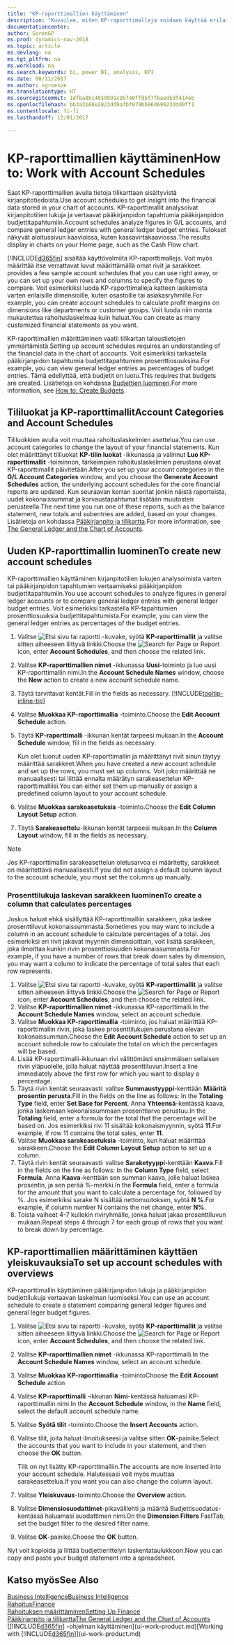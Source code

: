 ```yaml
---
title: "KP-raporttimallien käyttäminen"
description: "Kuvailee, miten KP-raporttimalleja voidaan käyttää erilaisten näkymien ja raporttien luomiseen taloushallinnon suorituskykytietojen analysointia varten."
documentationcenter: 
author: SorenGP
ms.prod: dynamics-nav-2018
ms.topic: article
ms.devlang: na
ms.tgt_pltfrm: na
ms.workload: na
ms.search.keywords: bi, power BI, analysis, KPI
ms.date: 08/11/2017
ms.author: sgroespe
ms.translationtype: HT
ms.sourcegitcommit: 1dfba8b14019991c95f40ffd5f7fbaed5df414eb
ms.openlocfilehash: bb3a3168e2823dd9afbf079bb96d69923ddd0ff1
ms.contentlocale: fi-fi
ms.lasthandoff: 12/01/2017

---
```

# <a name="how-to-work-with-account-schedules"></a><span data-ttu-id="8eb40-103">KP-raporttimallien käyttäminen</span><span class="sxs-lookup"><span data-stu-id="8eb40-103">How to: Work with Account Schedules</span></span>
<span data-ttu-id="8eb40-104">Saat KP-raporttimallien avulla tietoja tilikarttaan sisältyvistä kirjanpitotiedoista.</span><span class="sxs-lookup"><span data-stu-id="8eb40-104">Use account schedules to get insight into the financial data stored in your chart of accounts.</span></span> <span data-ttu-id="8eb40-105">KP-raporttimallit analysoivat kirjanpitotilien lukuja ja vertaavat pääkirjanpidon tapahtumia pääkirjanpidon budjettitapahtumiin.</span><span class="sxs-lookup"><span data-stu-id="8eb40-105">Account schedules analyze figures in G/L accounts, and compare general ledger entries with general ledger budget entries.</span></span> <span data-ttu-id="8eb40-106">Tulokset näkyvät aloitussivun kaavioissa, kuten kassavirtakaaviossa.</span><span class="sxs-lookup"><span data-stu-id="8eb40-106">The results display in charts on your Home page, such as the Cash Flow chart.</span></span>  

[!INCLUDE[d365fin](includes/d365fin_md.md)]<span data-ttu-id="8eb40-107"> sisältää käyttövalmiita KP-raporttimalleja. Voit myös määrittää itse verrattavat luvut määrittämällä omat rivit ja sarakkeet.</span><span class="sxs-lookup"><span data-stu-id="8eb40-107"> provides a few sample account schedules that you can use right away, or you can set up your own rows and columns to specify the figures to compare.</span></span> <span data-ttu-id="8eb40-108">Voit esimerkiksi luoda KP-raporttimalleja katteen laskemista varten erilaisille dimensioille, kuten osastoille tai asiakasryhmille.</span><span class="sxs-lookup"><span data-stu-id="8eb40-108">For example, you can create account schedules to calculate profit margins on dimensions like departments or customer groups.</span></span> <span data-ttu-id="8eb40-109">Voit luoda niin monta mukautettua rahoituslaskelmaa kuin haluat.</span><span class="sxs-lookup"><span data-stu-id="8eb40-109">You can create as many customized financial statements as you want.</span></span>  

<span data-ttu-id="8eb40-110">KP-raporttimallien määrittäminen vaatii tilikartan taloustietojen ymmärtämistä.</span><span class="sxs-lookup"><span data-stu-id="8eb40-110">Setting up account schedules requires an understanding of the financial data in the chart of accounts.</span></span> <span data-ttu-id="8eb40-111">Voit esimerkiksi tarkastella pääkirjanpidon tapahtumia budjettitapahtumien prosenttiosuuksina.</span><span class="sxs-lookup"><span data-stu-id="8eb40-111">For example, you can view general ledger entries as percentages of budget entries.</span></span> <span data-ttu-id="8eb40-112">Tämä edellyttää, että budjetit on luotu.</span><span class="sxs-lookup"><span data-stu-id="8eb40-112">This requires that budgets are created.</span></span> <span data-ttu-id="8eb40-113">Lisätietoja on kohdassa [Budjettien luominen](finance-how-create-budgets.md).</span><span class="sxs-lookup"><span data-stu-id="8eb40-113">For more information, see [How to: Create Budgets](finance-how-create-budgets.md).</span></span>

## <a name="account-categories-and-account-schedules"></a><span data-ttu-id="8eb40-114">Tililuokat ja KP-raporttimallit</span><span class="sxs-lookup"><span data-stu-id="8eb40-114">Account Categories and Account Schedules</span></span>
<span data-ttu-id="8eb40-115">Tililuokkien avulla voit muuttaa rahoituslaskelmien asettelua.</span><span class="sxs-lookup"><span data-stu-id="8eb40-115">You can use account categories to change the layout of your financial statements.</span></span> <span data-ttu-id="8eb40-116">Kun olet määrittänyt tililuokat **KP-tilin luokat** -ikkunassa ja valinnut **Luo KP-raporttimallit** -toiminnon, tärkeimpien rahoituslaskelmien perustana olevat KP-raporttimallit päivitetään.</span><span class="sxs-lookup"><span data-stu-id="8eb40-116">After you set up your account categories in the **G/L Account Categories** window, and you choose the **Generate Account Schedules** action, the underlying account schedules for the core financial reports are updated.</span></span> <span data-ttu-id="8eb40-117">Kun seuraavan kerran suoritat jonkin näistä raporteista, uudet kokonaissummat ja korvaustapahtumat lisätään muutosten perusteella.</span><span class="sxs-lookup"><span data-stu-id="8eb40-117">The next time you run one of these reports, such as the balance statement, new totals and subentries are added, based on your changes.</span></span> <span data-ttu-id="8eb40-118">Lisätietoja on kohdassa [Pääkirjanpito ja tilikartta](finance-general-ledger.md).</span><span class="sxs-lookup"><span data-stu-id="8eb40-118">For more information, see [The General Ledger and the Chart of Accounts](finance-general-ledger.md).</span></span>  

## <a name="to-create-new-account-schedules"></a><span data-ttu-id="8eb40-119">Uuden KP-raporttimallin luominen</span><span class="sxs-lookup"><span data-stu-id="8eb40-119">To create new account schedules</span></span>  
 <span data-ttu-id="8eb40-120">KP-raporttimallien käyttäminen kirjanpitotilien lukujen analysoimista varten tai pääkirjanpidon tapahtumien vertaamiseksi pääkirjanpidon budjettitapahtumiin.</span><span class="sxs-lookup"><span data-stu-id="8eb40-120">You use account schedules to analyze figures in general ledger accounts or to compare general ledger entries with general ledger budget entries.</span></span> <span data-ttu-id="8eb40-121">Voit esimerkiksi tarkastella KP-tapahtumien prosenttiosuuksia budjettitapahtumista.</span><span class="sxs-lookup"><span data-stu-id="8eb40-121">For example, you can view the general ledger entries as percentages of the budget entries.</span></span>

1. <span data-ttu-id="8eb40-122">Valitse ![Etsi sivu tai raportti](media/ui-search/search_small.png "Etsi sivu tai raportti -kuvake") -kuvake, syötä **KP-raporttimallit** ja valitse sitten aiheeseen liittyvä linkki.</span><span class="sxs-lookup"><span data-stu-id="8eb40-122">Choose the ![Search for Page or Report](media/ui-search/search_small.png "Search for Page or Report icon") icon, enter **Account Schedules**, and then choose the related link.</span></span>  
2. <span data-ttu-id="8eb40-123">Valitse **KP-raporttimallien nimet** -ikkunassa **Uusi**-toiminto ja luo uusi KP-raporttimallin nimi.</span><span class="sxs-lookup"><span data-stu-id="8eb40-123">In the **Account Schedule Names** window, choose the **New** action to create a new account schedule name.</span></span>
3. <span data-ttu-id="8eb40-124">Täytä tarvittavat kentät.</span><span class="sxs-lookup"><span data-stu-id="8eb40-124">Fill in the fields as necessary.</span></span> [!INCLUDE[tooltip-inline-tip](includes/tooltip-inline-tip_md.md)]
4. <span data-ttu-id="8eb40-125">Valitse **Muokkaa KP-raporttimallia** -toiminto.</span><span class="sxs-lookup"><span data-stu-id="8eb40-125">Choose the **Edit Account Schedule** action.</span></span>
5. <span data-ttu-id="8eb40-126">Täytä **KP-raporttimalli** -ikkunan kentät tarpeesi mukaan.</span><span class="sxs-lookup"><span data-stu-id="8eb40-126">In the **Account Schedule** window, fill in the fields as necessary.</span></span>  

    <span data-ttu-id="8eb40-127">Kun olet luonut uuden KP-raporttimallin ja määrittänyt rivit sinun täytyy määrittää sarakkeet.</span><span class="sxs-lookup"><span data-stu-id="8eb40-127">When you have created a new account schedule and set up the rows, you must set up columns.</span></span> <span data-ttu-id="8eb40-128">Voit joko määrittää ne manuaalisesti tai liittää ennalta määrätyn sarakeasettelun KP-raporttimalliisi.</span><span class="sxs-lookup"><span data-stu-id="8eb40-128">You can either set them up manually or assign a predefined column layout to your account schedule.</span></span>
6. <span data-ttu-id="8eb40-129">Valitse **Muokkaa sarakeasetuksia** -toiminto.</span><span class="sxs-lookup"><span data-stu-id="8eb40-129">Choose the **Edit Column Layout Setup** action.</span></span>
7. <span data-ttu-id="8eb40-130">Täytä **Sarakeasettelu**-ikkunan kentät tarpeesi mukaan.</span><span class="sxs-lookup"><span data-stu-id="8eb40-130">In the **Column Layout** window, fill in the fields as necessary.</span></span>

> [!NOTE]  
>   <span data-ttu-id="8eb40-131">Jos KP-raporttimallin sarakeasettelun oletusarvoa ei määritetty, sarakkeet on määritettävä manuaalisesti.</span><span class="sxs-lookup"><span data-stu-id="8eb40-131">If you did not assign a default column layout to the account schedule, you must set the columns up manually.</span></span>   

### <a name="to-create-a-column-that-calculates-percentages"></a><span data-ttu-id="8eb40-132">Prosenttilukuja laskevan sarakkeen luominen</span><span class="sxs-lookup"><span data-stu-id="8eb40-132">To create a column that calculates percentages</span></span>  
<span data-ttu-id="8eb40-133">Joskus haluat ehkä sisällyttää KP-raporttimalliin sarakkeen, joka laskee prosenttiluvut kokonaissummasta.</span><span class="sxs-lookup"><span data-stu-id="8eb40-133">Sometimes you may want to include a column in an account schedule to calculate percentages of a total.</span></span> <span data-ttu-id="8eb40-134">Jos esimerkiksi eri rivit jakavat myynnin dimensioittain, voit lisätä sarakkeen, joka ilmoittaa kunkin rivin prosenttiosuuden kokonaissummasta.</span><span class="sxs-lookup"><span data-stu-id="8eb40-134">For example, if you have a number of rows that break down sales by dimension, you may want a column to indicate the percentage of total sales that each row represents.</span></span>

1. <span data-ttu-id="8eb40-135">Valitse ![Etsi sivu tai raportti](media/ui-search/search_small.png "Etsi sivu tai raportti -kuvake") -kuvake, syötä **KP-raporttimallit** ja valitse sitten aiheeseen liittyvä linkki.</span><span class="sxs-lookup"><span data-stu-id="8eb40-135">Choose the ![Search for Page or Report](media/ui-search/search_small.png "Search for Page or Report icon") icon, enter **Account Schedules**, and then choose the related link.</span></span>
2. <span data-ttu-id="8eb40-136">Valitse **KP-raporttimallien nimet** -ikkunassa KP-raporttimalli.</span><span class="sxs-lookup"><span data-stu-id="8eb40-136">In the **Account Schedule Names** window, select an account schedule.</span></span>  
3. <span data-ttu-id="8eb40-137">Valitse **Muokkaa KP-raporttimallia** -toiminto, jos haluat määrittää KP-raporttimallin rivin, joka laskee prosenttilukujen perustana olevan kokonaissumman.</span><span class="sxs-lookup"><span data-stu-id="8eb40-137">Choose the **Edit Account Schedule** action to set up an account schedule row to calculate the total on which the percentages will be based.</span></span>  
4. <span data-ttu-id="8eb40-138">Lisää KP-raporttimalli-ikkunaan rivi välittömästi ensimmäisen sellaisen rivin yläpuolelle, jolla haluat näyttää prosenttiluvun.</span><span class="sxs-lookup"><span data-stu-id="8eb40-138">Insert a line immediately above the first row for which you want to display a percentage.</span></span>  
5. <span data-ttu-id="8eb40-139">Täytä rivin kentät seuraavasti: valitse **Summaustyyppi**-kenttään **Määritä prosentin perusta**.</span><span class="sxs-lookup"><span data-stu-id="8eb40-139">Fill in the fields on the line as follows: In the **Totaling Type** field, enter **Set Base for Percent**.</span></span> <span data-ttu-id="8eb40-140">Anna **Yhteensä**-kentässä kaava, jonka laskemaan kokonaissummaan prosenttiarvo perustuu.</span><span class="sxs-lookup"><span data-stu-id="8eb40-140">In the **Totaling** field, enter a formula for the total that the percentage will be based on.</span></span> <span data-ttu-id="8eb40-141">Jos esimerkiksi rivi 11 sisältää kokonaismyynnin, syötä **11**.</span><span class="sxs-lookup"><span data-stu-id="8eb40-141">For example, if row 11 contains the total sales, enter **11**.</span></span>  
6. <span data-ttu-id="8eb40-142">Valitse **Muokkaa sarakeasetuksia** -toiminto, kun haluat määrittää sarakkeen.</span><span class="sxs-lookup"><span data-stu-id="8eb40-142">Choose the **Edit Column Layout Setup** action to set up a column.</span></span>  
7. <span data-ttu-id="8eb40-143">Täytä rivin kentät seuraavasti: valitse **Saraketyyppi**-kenttään **Kaava**.</span><span class="sxs-lookup"><span data-stu-id="8eb40-143">Fill in the fields on the line as follows: In the **Column Type** field, select **Formula**.</span></span> <span data-ttu-id="8eb40-144">Anna **Kaava**-kenttään sen summan kaava, jolle haluat laskea prosentin, ja sen perää %-merkki.</span><span class="sxs-lookup"><span data-stu-id="8eb40-144">In the **Formula** field, enter a formula for the amount that you want to calculate a percentage for, followed by %.</span></span> <span data-ttu-id="8eb40-145">Jos esimerkiksi sarake N sisältää nettomuutoksen, syötä **N %**.</span><span class="sxs-lookup"><span data-stu-id="8eb40-145">For example, if column number N contains the net change, enter **N%**.</span></span>  
8. <span data-ttu-id="8eb40-146">Toista vaiheet 4-7 kullekin riviryhmälle, jonka haluat jakaa prosenttiluvun mukaan.</span><span class="sxs-lookup"><span data-stu-id="8eb40-146">Repeat steps 4 through 7 for each group of rows that you want to break down by percentage.</span></span>

## <a name="to-set-up-account-schedules-with-overviews"></a><span data-ttu-id="8eb40-147">KP-raporttimallien määrittäminen käyttäen yleiskuvauksia</span><span class="sxs-lookup"><span data-stu-id="8eb40-147">To set up account schedules with overviews</span></span>  
<span data-ttu-id="8eb40-148">KP-raporttimallin käyttäminen pääkirjanpidon lukuja ja pääkirjanpidon budjettilukuja vertaavan laskelman luomiseksi.</span><span class="sxs-lookup"><span data-stu-id="8eb40-148">You can use an account schedule to create a statement comparing general ledger figures and general leger budget figures.</span></span>

1. <span data-ttu-id="8eb40-149">Valitse ![Etsi sivu tai raportti](media/ui-search/search_small.png "Etsi sivu tai raportti -kuvake") -kuvake, syötä **KP-raporttimallit** ja valitse sitten aiheeseen liittyvä linkki.</span><span class="sxs-lookup"><span data-stu-id="8eb40-149">Choose the ![Search for Page or Report](media/ui-search/search_small.png "Search for Page or Report icon") icon, enter **Account Schedules**, and then choose the related link.</span></span>
2. <span data-ttu-id="8eb40-150">Valitse **KP-raporttimallien nimet** -ikkunassa KP-raporttimalli.</span><span class="sxs-lookup"><span data-stu-id="8eb40-150">In the **Account Schedule Names** window, select an account schedule.</span></span>  
3. <span data-ttu-id="8eb40-151">Valitse **Muokkaa KP-raporttimallia** -toiminto</span><span class="sxs-lookup"><span data-stu-id="8eb40-151">Choose the **Edit Account Schedule** action</span></span>  
4. <span data-ttu-id="8eb40-152">Valitse **KP-raporttimalli** -ikkunan **Nimi**-kentässä haluamasi KP-raporttimallin nimi.</span><span class="sxs-lookup"><span data-stu-id="8eb40-152">In the **Account Schedule** window, in the **Name** field, select the default account schedule name.</span></span>
5. <span data-ttu-id="8eb40-153">Valitse **Syötä tilit** -toiminto.</span><span class="sxs-lookup"><span data-stu-id="8eb40-153">Choose the **Insert Accounts** action.</span></span>  
6. <span data-ttu-id="8eb40-154">Valitse tilit, joita haluat ilmoitukseesi ja valitse sitten **OK**-painike.</span><span class="sxs-lookup"><span data-stu-id="8eb40-154">Select the accounts that you want to include in your statement, and then choose the **OK** button.</span></span>

    <span data-ttu-id="8eb40-155">Tilit on nyt lisätty KP-raporttimalliin.</span><span class="sxs-lookup"><span data-stu-id="8eb40-155">The accounts are now inserted into your account schedule.</span></span> <span data-ttu-id="8eb40-156">Halutessasi voit myös muuttaa sarakeasettelua.</span><span class="sxs-lookup"><span data-stu-id="8eb40-156">If you want you can also change the column layout.</span></span>  
7. <span data-ttu-id="8eb40-157">Valitse **Yleiskuvaus**-toiminto.</span><span class="sxs-lookup"><span data-stu-id="8eb40-157">Choose the **Overview** action.</span></span>  
8. <span data-ttu-id="8eb40-158">Valitse **Dimensiosuodattimet**-pikavälilehti ja määritä Budjettisuodatus-kentässä haluamasi suodattimen nimi.</span><span class="sxs-lookup"><span data-stu-id="8eb40-158">On the **Dimension Filters** FastTab, set the budget filter to the desired filter name.</span></span>  
9. <span data-ttu-id="8eb40-159">Valitse **OK**-painike.</span><span class="sxs-lookup"><span data-stu-id="8eb40-159">Choose the **OK** button.</span></span>  

<span data-ttu-id="8eb40-160">Nyt voit kopioida ja liittää budjettierittelyn laskentataulukkoon.</span><span class="sxs-lookup"><span data-stu-id="8eb40-160">Now you can copy and paste your budget statement into a spreadsheet.</span></span>

## <a name="see-also"></a><span data-ttu-id="8eb40-161">Katso myös</span><span class="sxs-lookup"><span data-stu-id="8eb40-161">See Also</span></span>
[<span data-ttu-id="8eb40-162">Business Intelligence</span><span class="sxs-lookup"><span data-stu-id="8eb40-162">Business Intelligence</span></span>](bi.md)  
[<span data-ttu-id="8eb40-163">Rahoitus</span><span class="sxs-lookup"><span data-stu-id="8eb40-163">Finance</span></span>](finance.md)  
[<span data-ttu-id="8eb40-164">Rahoituksen määrittäminen</span><span class="sxs-lookup"><span data-stu-id="8eb40-164">Setting Up Finance</span></span>](finance-setup-finance.md)  
[<span data-ttu-id="8eb40-165">Pääkirjanpito ja tilikartta</span><span class="sxs-lookup"><span data-stu-id="8eb40-165">The General Ledger and the Chart of Accounts</span></span>](finance-general-ledger.md)  
<span data-ttu-id="8eb40-166">[[!INCLUDE[d365fin](includes/d365fin_md.md)] -ohjelman käyttäminen](ui-work-product.md)</span><span class="sxs-lookup"><span data-stu-id="8eb40-166">[Working with [!INCLUDE[d365fin](includes/d365fin_md.md)]](ui-work-product.md)</span></span>  

